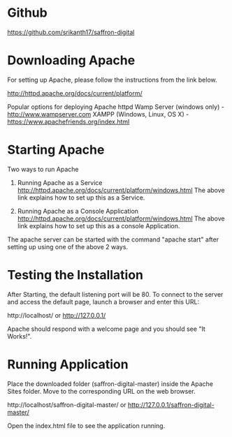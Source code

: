 # Github
https://github.com/srikanth17/saffron-digital

# Downloading Apache
For setting up Apache, please follow the instructions from the link below.

http://httpd.apache.org/docs/current/platform/

Popular options for deploying Apache httpd
Wamp Server (windows only) - http://www.wampserver.com
XAMPP (Windows, Linux, OS X) - https://www.apachefriends.org/index.html

# Starting Apache 
Two ways to run Apache
1. Running Apache as a Service 
http://httpd.apache.org/docs/current/platform/windows.html
The above link explains how to set up this as a Service.

2. Running Apache as a Console Application
http://httpd.apache.org/docs/current/platform/windows.html
The above link explains how to set up this as a console Application.

The apache server can be started with the command "apache start" after setting up using one of the above 2 ways.

# Testing the Installation
After Starting, the default listening port will be 80. To connect to the server and access the default page, launch a browser and enter this URL:

http://localhost/ or http://127.0.0.1/

Apache should respond with a welcome page and you should see "It Works!".

# Running Application
Place the downloaded folder (saffron-digital-master) inside the Apache Sites folder. Move to the corresponding URL on the web browser.

http://localhost/saffron-digital-master/ or http://127.0.0.1/saffron-digital-master/

Open the index.html file to see the application running. 